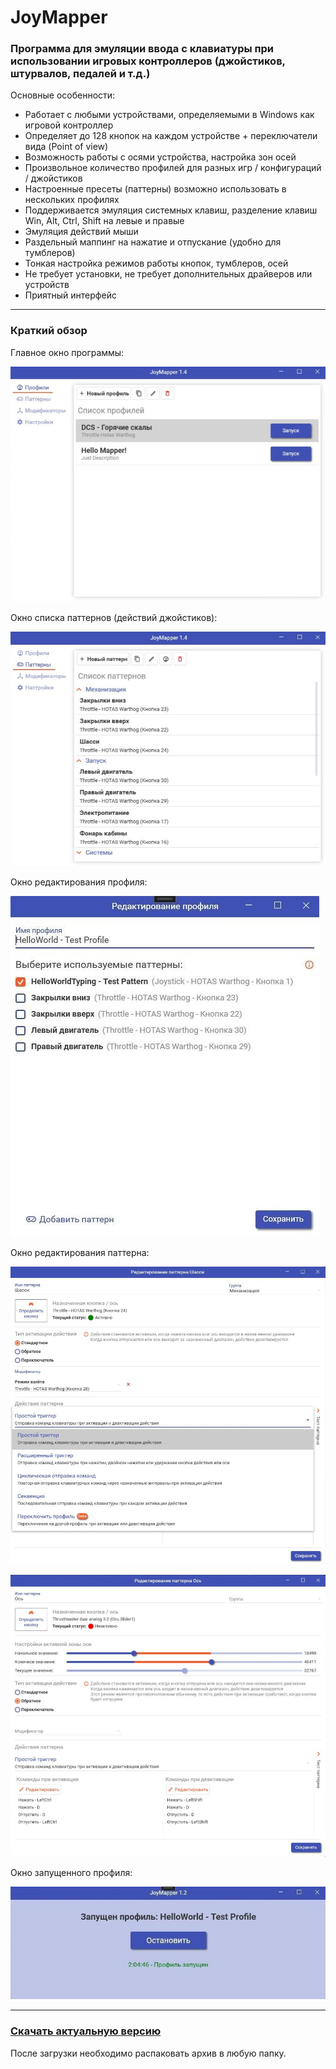 # JoyMapper

### Программа для эмуляции ввода с клавиатуры при использовании игровых контроллеров (джойстиков, штурвалов, педалей и т.д.)

Основные особенности:
+ Работает с любыми устройствами, определяемыми в Windows как игровой контроллер
+ Определяет до 128 кнопок на каждом устройстве + переключатели вида (Point of view)
+ Возможность работы с осями устройства, настройка зон осей
+ Произвольное количество профилей для разных игр / конфигураций / джойстиков
+ Настроенные пресеты (паттерны) возможно использовать в нескольких профилях
+ Поддерживается эмуляция системных клавиш, разделение клавиш Win, Alt, Ctrl, Shift на левые и правые
+ Эмуляция действий мыши
+ Раздельный маппинг на нажатие и отпускание (удобно для тумблеров)
+ Тонкая настройка режимов работы кнопок, тумблеров, осей
+ Не требует установки, не требует дополнительных драйверов или устройств
+ Приятный интерфейс

---

### Краткий обзор

Главное окно программы:

![Главное окно программы](https://github.com/tjden88/JoyMapper/blob/master/JoyMapper/Help/MainWindow.jpg)

Окно списка паттернов (действий джойстиков):

![Окно списка паттернов](https://github.com/tjden88/JoyMapper/blob/master/JoyMapper/Help/PatternsWindow.jpg)

Окно редактирования профиля:

![Окно редактирования профиля](https://github.com/tjden88/JoyMapper/blob/master/JoyMapper/Help/EditProfileWindow.jpg)

Окно редактирования паттерна:

![Окно редактирования паттерна](https://github.com/tjden88/JoyMapper/blob/master/JoyMapper/Help/EditPatternWindow.jpg)

![Окно редактирования паттерна оси](https://github.com/tjden88/JoyMapper/blob/master/JoyMapper/Help/EditAxisPatternWindow.jpg)

Окно запущенного профиля:

![Окно запущенного профиля](https://github.com/tjden88/JoyMapper/blob/master/JoyMapper/Help/StartedProfile.jpg)

---

### [Скачать актуальную версию](https://github.com/tjden88/JoyMapper/releases)

После загрузки необходимо распаковать архив в любую папку.
